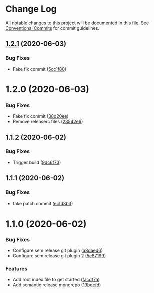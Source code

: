 # Change Log

All notable changes to this project will be documented in this file.
See [Conventional Commits](https://conventionalcommits.org) for commit guidelines.

## [1.2.1](https://github.com/pupudu/kokis/compare/@kokis/core@1.2.0...@kokis/core@1.2.1) (2020-06-03)


### Bug Fixes

* Fake fix commit ([5cc1f80](https://github.com/pupudu/kokis/commit/5cc1f8061c6a952d0e911c3e0f58fd84c86eae8b))





# 1.2.0 (2020-06-03)


### Bug Fixes

* Fake fix commit ([38d20ee](https://github.com/pupudu/kokis/commit/38d20ee2ef8e76dbaead4e05d260466bcb35530c))
* Remove releaserc files ([23542e6](https://github.com/pupudu/kokis/commit/23542e6c0a7d7ea2fe143c996d2194a7df88047f))



## 1.1.2 (2020-06-02)


### Bug Fixes

* Trigger build ([9dc6f73](https://github.com/pupudu/kokis/commit/9dc6f73d2ba03269edc263f914820c805d992644))



## 1.1.1 (2020-06-02)


### Bug Fixes

* fake patch commit ([ecfd3b3](https://github.com/pupudu/kokis/commit/ecfd3b314ad880d70780764e8492630c7f7098db))



# 1.1.0 (2020-06-02)


### Bug Fixes

* Configure sem release git plugin ([a8daed6](https://github.com/pupudu/kokis/commit/a8daed62290b347307c5f11f5cd219b01c98e33e))
* Configure sem release git plugin 2 ([5c87199](https://github.com/pupudu/kokis/commit/5c87199d2392070302633396c9170b260fa49722))


### Features

* Add root index file to get started ([facdf7a](https://github.com/pupudu/kokis/commit/facdf7ad86f60504c0723107dac9d2bec1823b5d))
* Add semantic release monorepo ([19bdcfd](https://github.com/pupudu/kokis/commit/19bdcfd033ce5e49cc4ec37c13d5f249e9b6d909))
